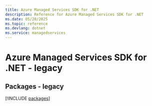 ```yaml
---
title: Azure Managed Services SDK for .NET
description: Reference for Azure Managed Services SDK for .NET
ms.date: 05/28/2025
ms.topic: reference
ms.devlang: dotnet
ms.service: managedservices
---
```

# Azure Managed Services SDK for .NET - legacy
## Packages - legacy
[!INCLUDE [packages](managed-services-index.md)]